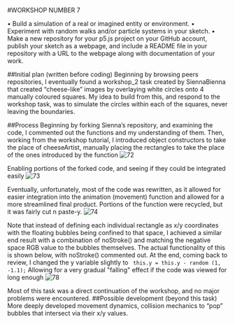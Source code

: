 #WORKSHOP NUMBER 7

•	Build a simulation of a real or imagined entity or environment.
•	Experiment with random walks and/or particle systems in your sketch.
•	Make a new repository for your p5.js project on your GitHub account, publish your sketch as a webpage, and include a README file in your repository with a URL to the webpage along with documentation of your work.

##Initial plan (written before coding)
Beginning by browsing peers repositories, I eventually found a workshop_2 task created by SiennaBienna that created “cheese-like” images by overlaying white circles onto 4 manually coloured squares. My idea to build from this, and respond to the workshop task, was to simulate the circles within each of the squares, never leaving the boundaries.
 

##Process
Beginning by forking Sienna’s repository, and examining the code, I commented out the functions and my understanding of them. Then, working from the workshop tutorial, I introduced object constructors to take the place of cheeseArtist, manually placing the rectangles to take the place of the ones introduced by the function
![72](https://github.com/user-attachments/assets/57f165b0-20f3-470d-8acb-dba993abba2d)

Enabling portions of the forked code, and seeing if they could be integrated easily
![73](https://github.com/user-attachments/assets/7640ef54-c087-4fcc-8810-e970c7e76351)

Eventually, unfortunately, most of the code was rewritten, as it allowed for easier integration into the animation (movement) function and allowed for a more streamlined final product. Portions of the function were recycled, but it was fairly cut n paste-y.
![74](https://github.com/user-attachments/assets/72c5fde3-d7c5-4462-84d8-665dc6e608f9)

Note that instead of defining each individual rectangle as x/y coordinates with the floating bubbles being confined to that space, I achieved a similar end result with a combination of noStroke() and matching the negative space RGB value to the bubbles themselves. The actual functionality of this is shown below, with noStroke() commented out. At the end, coming back to review, I changed the y variable slightly to
`` this.y = this.y - random (1, -1.1);``
Allowing for a very gradual "falling" effect if the code was viewed for long enough
![78](https://github.com/user-attachments/assets/9dc0ab06-d80c-4031-b79d-d5ea934a7e5c)

Most of this task was a direct continuation of the workshop, and no major problems were encountered.
##Possible development (beyond this task)
More deeply developed movement dynamics, collision mechanics to “pop” bubbles that intersect via their x/y values.
